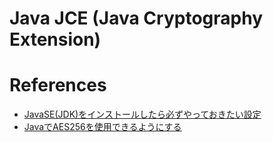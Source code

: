 # Java JCE (Java Cryptography Extension)




# References

+ [JavaSE(JDK)をインストールしたら必ずやっておきたい設定](http://qiita.com/tool-taro/items/1d3787e786c6d2ebfedd)
+ [JavaでAES256を使用できるようにする](http://qiita.com/mizuki_takahashi/items/cc26a7fd51aa04396e92)

